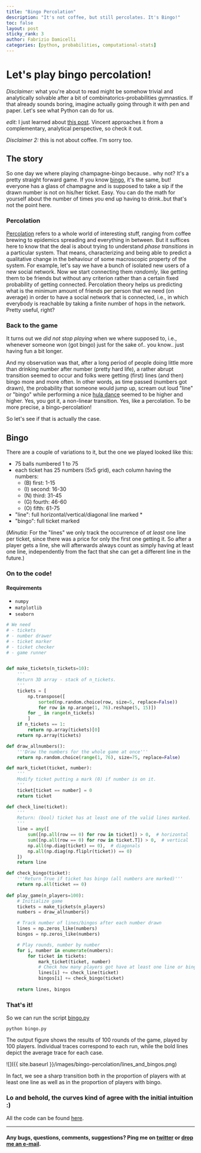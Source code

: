 ```yaml
---
title: "Bingo Percolation"
description: "It's not coffee, but still percolates. It's Bingo!"
toc: false
layout: post
sticky_rank: 3
author: Fabrizio Damicelli
categories: [python, probabilities, computational-stats]
---
```


# Let's play bingo percolation! 

_Disclaimer:_ what you're about to read might be somehow trivial and analytically
solvable after a bit of combinatorics-probabilities gymnastics. 
If that already sounds boring, imagine actually going through it with pen and 
paper. Let's see what Python can do for us.

_edit:_ I just learned about [this post](https://koaning.io/posts/bingo-ball-pit/). 
Vincent approaches it from a complementary, analytical perspective, so check it out.


_Disclaimer 2:_ this is not about coffee. I'm sorry too.


## The story
So one day we where playing champagne-bingo because.. why not?
It's a pretty straight forward game. 
If you know [bingo](https://en.wikipedia.org/wiki/Bingo_(U.S.)), it's the same,
 but! everyone has a glass of champagne and is supposed to take a sip if the 
 drawn number is not on his/her ticket. Easy.
You can do the math for yourself about the number of times you end up having
to drink..but that's not the point here.

### Percolation
[Percolation](https://en.wikipedia.org/wiki/Percolation_theory) refers to
 a whole world of interesting stuff, ranging from coffee brewing to epidemics 
 spreading and everything in between. 
But it suffices here to know that the deal is about trying to understand 
_phase transitions_ in a particular system.
That means, characterizing and being able to predict a qualitative change in 
the behaviour of some macroscopic property of the system. 
For example, let's say we have a bunch of isolated new users of a new social 
network.
Now we start connecting them _randomly_, like getting them to be friends but 
without any criterion rather than a certain fixed probability of getting connected.
Percolation theory helps us predicting what is the minimum amount of friends per
 person that we need (on average) in order to have a social network that is 
 connected, i.e., in which everybody is reachable by taking a finite number of
 hops in the network.
Pretty useful, right? 

### Back to the game 
It turns out we _did not stop playing_ when we where
supposed to, i.e., whenever someone won (got bingo) just for the sake of.. 
you know.. just having fun a bit longer.

And my observation was that, after a long period of people doing little more 
than drinking number after number (pretty hard life), a rather abrupt transition 
seemed to occur and folks were getting (first) lines (and then) bingo more and 
more often.
In other words, as time passed (numbers got drawn), the probability that someone would 
jump up, scream out loud "line" or "bingo" while performing a 
nice [hula dance](https://www.youtube.com/watch?v=r3JAM1nuNAk) seemed to be higher and
higher.
Yes, you got it, a non-linear transition. 
Yes, like a percolation. To be more precise, a bingo-percolation!

So let's see if that is actually the case.


Bingo 
-----
There are a couple of variations to it, but the one we played looked like this:
- 75 balls numbered 1 to 75
- each ticket has 25 numbers (5x5 grid), each column having the numbers:
    - (B) first:  1-15
    - (I) second: 16-30
    - (N) third:  31-45
    - (G) fourth: 46-60
    - (O) fifth:  61-75 
- "line": full horizontal/vertical/diagonal line marked *
- "bingo": full ticket marked

(_Minutia:_ For the "lines" we only track the occurrence of _at least_ one line per ticket,
since there was a price for only the first one getting it.
So after a player gets a line, she will afterwards always count as simply having
at least one line, independently from the fact that she can get a different line 
in the future.)

### On to the code!
#### Requirements
- `numpy`
- `matplotlib`
- `seaborn`

```python
# We need
# - tickets
# - number drawer
# - ticket marker
# - ticket checker 
# - game runner


def make_tickets(n_tickets=10):
    '''
    Return 3D array - stack of n_tickets.
    ''' 
    tickets = [
        np.transpose([
            sorted(np.random.choice(row, size=5, replace=False))
            for row in np.arange(1, 76).reshape(5, 15)])
        for _ in range(n_tickets)
        ]
    if n_tickets == 1:
        return np.array(tickets)[0]
    return np.array(tickets) 

def draw_allnumbers():
    '''Draw the numbers for the whole game at once'''
    return np.random.choice(range(1, 76), size=75, replace=False)

def mark_ticket(ticket, number):
    '''
    Modify ticket putting a mark (0) if number is on it.
    '''
    ticket[ticket == number] = 0
    return ticket

def check_line(ticket):
    '''
    Return: (bool) ticket has at least one of the valid lines marked.
    '''
    line = any([
        sum([np.all(row == 0) for row in ticket]) > 0,  # horizontal
        sum([np.all(row == 0) for row in ticket.T]) > 0,  # vertical
        np.all(np.diag(ticket) == 0),  # diagonals
        np.all(np.diag(np.fliplr(ticket)) == 0)
    ])
    return line

def check_bingo(ticket):
    '''Return True if ticket has bingo (all numbers are marked)'''
    return np.all(ticket == 0) 
    
def play_game(n_players=100):
    # Initialize game
    tickets = make_tickets(n_players)
    numbers = draw_allnumbers()

    # Track number of lines/bingos after each number drawn
    lines = np.zeros_like(numbers)
    bingos = np.zeros_like(numbers)

    # Play rounds, number by number
    for i, number in enumerate(numbers):
        for ticket in tickets:
            mark_ticket(ticket, number)
            # Check how many players got have at least one line or bingo
            lines[i] += check_line(ticket)
            bingos[i] += check_bingo(ticket)
    
    return lines, bingos
```

### That's it!
So we can run the script [bingo.py](https://github.com/fabridamicelli/bingo_percolation/blob/master/bingo.py)
```
python bingo.py
```

The output figure shows the results of 100 rounds of the game, played by
100 players.
Individual traces correspond to each run, while the bold lines depict the 
average trace for each case.

![]({{ site.baseurl }}/images/bingo-percolation/lines_and_bingos.png)

In fact, we see a sharp transition both in the proportion of players with at least one line as well as in the proportion of players with bingo.

### Lo and behold, the curves kind of agree with the initial intuition :)

All the code can be found [here](https://github.com/fabridamicelli/bingo_percolation).

----
#### Any bugs, questions, comments, suggestions? Ping me on [twitter](https://www.twitter.com/fabridamicelli) or [drop me an e-mail](https://www.uke.de/allgemein/arztprofile-und-wissenschaftlerprofile/wissenschaftlerprofilseite_fabrizio_damicelli.html).

